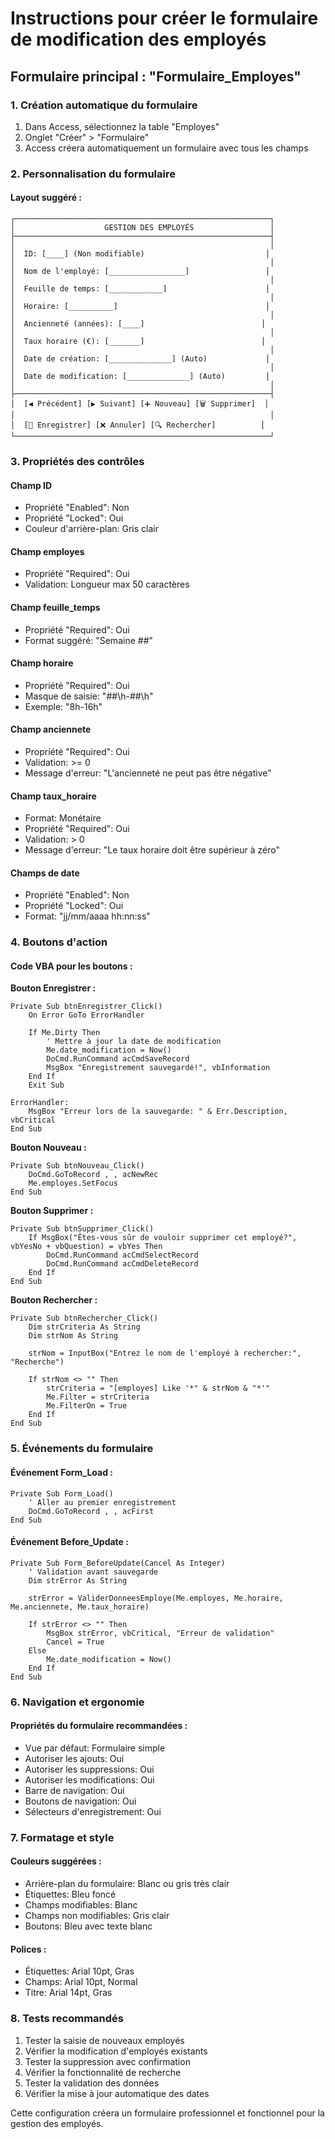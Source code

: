 # Instructions pour créer le formulaire de modification des employés

## Formulaire principal : "Formulaire_Employes"

### 1. Création automatique du formulaire
1. Dans Access, sélectionnez la table "Employes"
2. Onglet "Créer" > "Formulaire"
3. Access créera automatiquement un formulaire avec tous les champs

### 2. Personnalisation du formulaire

#### Layout suggéré :
```
┌─────────────────────────────────────────────────────────┐
│                    GESTION DES EMPLOYÉS                 │
├─────────────────────────────────────────────────────────┤
│                                                         │
│  ID: [____] (Non modifiable)                           │
│                                                         │
│  Nom de l'employé: [_________________]                 │
│                                                         │
│  Feuille de temps: [____________]                      │
│                                                         │
│  Horaire: [__________]                                 │
│                                                         │
│  Ancienneté (années): [____]                          │
│                                                         │
│  Taux horaire (€): [_______]                          │
│                                                         │
│  Date de création: [______________] (Auto)             │
│                                                         │
│  Date de modification: [______________] (Auto)         │
│                                                         │
├─────────────────────────────────────────────────────────┤
│  [◀ Précédent] [▶ Suivant] [➕ Nouveau] [🗑️ Supprimer]  │
│                                                         │
│  [💾 Enregistrer] [❌ Annuler] [🔍 Rechercher]          │
└─────────────────────────────────────────────────────────┘
```

### 3. Propriétés des contrôles

#### Champ ID
- Propriété "Enabled": Non
- Propriété "Locked": Oui
- Couleur d'arrière-plan: Gris clair

#### Champ employes
- Propriété "Required": Oui
- Validation: Longueur max 50 caractères

#### Champ feuille_temps
- Propriété "Required": Oui
- Format suggéré: "Semaine ##"

#### Champ horaire  
- Propriété "Required": Oui
- Masque de saisie: "##\h-##\h"
- Exemple: "8h-16h"

#### Champ anciennete
- Propriété "Required": Oui
- Validation: >= 0
- Message d'erreur: "L'ancienneté ne peut pas être négative"

#### Champ taux_horaire
- Format: Monétaire
- Propriété "Required": Oui
- Validation: > 0
- Message d'erreur: "Le taux horaire doit être supérieur à zéro"

#### Champs de date
- Propriété "Enabled": Non
- Propriété "Locked": Oui
- Format: "jj/mm/aaaa hh:nn:ss"

### 4. Boutons d'action

#### Code VBA pour les boutons :

**Bouton Enregistrer :**
```vba
Private Sub btnEnregistrer_Click()
    On Error GoTo ErrorHandler
    
    If Me.Dirty Then
        ' Mettre à jour la date de modification
        Me.date_modification = Now()
        DoCmd.RunCommand acCmdSaveRecord
        MsgBox "Enregistrement sauvegardé!", vbInformation
    End If
    Exit Sub
    
ErrorHandler:
    MsgBox "Erreur lors de la sauvegarde: " & Err.Description, vbCritical
End Sub
```

**Bouton Nouveau :**
```vba
Private Sub btnNouveau_Click()
    DoCmd.GoToRecord , , acNewRec
    Me.employes.SetFocus
End Sub
```

**Bouton Supprimer :**
```vba
Private Sub btnSupprimer_Click()
    If MsgBox("Êtes-vous sûr de vouloir supprimer cet employé?", vbYesNo + vbQuestion) = vbYes Then
        DoCmd.RunCommand acCmdSelectRecord
        DoCmd.RunCommand acCmdDeleteRecord
    End If
End Sub
```

**Bouton Rechercher :**
```vba
Private Sub btnRechercher_Click()
    Dim strCriteria As String
    Dim strNom As String
    
    strNom = InputBox("Entrez le nom de l'employé à rechercher:", "Recherche")
    
    If strNom <> "" Then
        strCriteria = "[employes] Like '*" & strNom & "*'"
        Me.Filter = strCriteria
        Me.FilterOn = True
    End If
End Sub
```

### 5. Événements du formulaire

#### Événement Form_Load :
```vba
Private Sub Form_Load()
    ' Aller au premier enregistrement
    DoCmd.GoToRecord , , acFirst
End Sub
```

#### Événement Before_Update :
```vba
Private Sub Form_BeforeUpdate(Cancel As Integer)
    ' Validation avant sauvegarde
    Dim strError As String
    
    strError = ValiderDonneesEmploye(Me.employes, Me.horaire, Me.anciennete, Me.taux_horaire)
    
    If strError <> "" Then
        MsgBox strError, vbCritical, "Erreur de validation"
        Cancel = True
    Else
        Me.date_modification = Now()
    End If
End Sub
```

### 6. Navigation et ergonomie

#### Propriétés du formulaire recommandées :
- Vue par défaut: Formulaire simple
- Autoriser les ajouts: Oui
- Autoriser les suppressions: Oui
- Autoriser les modifications: Oui
- Barre de navigation: Oui
- Boutons de navigation: Oui
- Sélecteurs d'enregistrement: Oui

### 7. Formatage et style

#### Couleurs suggérées :
- Arrière-plan du formulaire: Blanc ou gris très clair
- Étiquettes: Bleu foncé
- Champs modifiables: Blanc
- Champs non modifiables: Gris clair
- Boutons: Bleu avec texte blanc

#### Polices :
- Étiquettes: Arial 10pt, Gras
- Champs: Arial 10pt, Normal
- Titre: Arial 14pt, Gras

### 8. Tests recommandés

1. Tester la saisie de nouveaux employés
2. Vérifier la modification d'employés existants
3. Tester la suppression avec confirmation
4. Vérifier la fonctionnalité de recherche
5. Tester la validation des données
6. Vérifier la mise à jour automatique des dates

Cette configuration créera un formulaire professionnel et fonctionnel pour la gestion des employés.
